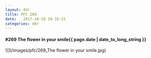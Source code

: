 ```yaml
---
layout: ddr
title: PFC 269
date:   2017-10-10 20:35:31
categories: ddr
---
```


#### **#269** The flower in your smile<span class="pull-right">{{ page.date | date_to_long_string }}</span>
![](/images/pfc/269_The flower in your smile.jpg)
